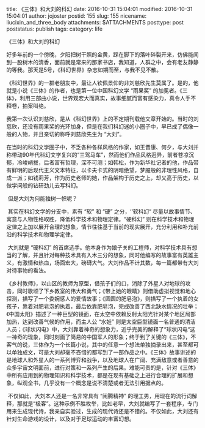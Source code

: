 title: 《三体》和大刘的科幻 
date: 2016-10-31 15:04:01
modified: 2016-10-31 15:04:01
author: jojoster
postid: 155
slug: 155
nicename: liucixin_and_three_body
attachments: $ATTACHMENTS
posttype: post
poststatus: publish
tags: 
category: life 

《三体》和大刘的科幻

​
好多年前的一个傍晚，夕阳把树干照的金黄，踩在脚下的落叶碎裂开来，仿佛能闻到一股树木的清香，面前就是常来的那家书店，我知道，人群之中，会有老友静静的等我。那天是5号，《科幻世界》杂志如期而至，与我不见不散。

​
《科幻世界》的一群老朋友中，最让人钦佩景仰的非刘慈欣先生莫属了。是的，他就是小说《三体》的作者，也是第一位中国科幻文学
“雨果奖”
的加冕者。《三体》，利用三部曲小说，世界观宏大而真实，故事细腻而富有感染力，真令人手不释卷，拍案叫绝。

​
我第一次认识刘慈欣，是从《科幻世界》上的不定期刊载他文章开始的。当时的刘慈欣，还没有雨果奖的光环加身，但是在我们科幻迷的小圈子中，早已成了偶像一般的人物，并且亲切的称呼刘慈欣先生为
“大刘”。

​
在当时的科幻文学圈子中，不乏各种各样风格的作家，如王晋康、何夕，与大刘并称带动90年代科幻文学复兴的“三驾马车”，然而他们作品风格迥异，前者苍凉沉郁，冷峻峭拔，后者富有哲理，深不可测；如韩松，作为新华社记者的他，作品带有鲜明的后现代主义文本特征，以卡夫卡式的阴暗绝望，梦魇般的非理性风格，自成一派；如钱莉芳，作为历史老师的她，作品架构于历史之上，却又高于历史，以做学问般的钻研劲儿去写科幻。

​  但是大刘为何能独树一帜呢？

​  其实在科幻文学的分支中，素有 “软” 和 “硬” 之分，‘‘软科幻“
尽量以故事情节、寓意与人物性格取胜，降低科学技术和物理定律。“硬科幻”
则在科学技术和物理定律之上加以展开合理的想象，情节往往基于当前的现实展开，充分利用和补充前沿的科学技术和物理学定律。

​  大刘就是 “硬科幻”
的首席选手。他本身作为娘子关的工程师，对科学技术具有想当的了解，并且针对每种技术具有入木三分的想象，同时他编写的故事富有英雄主义，有激情和热血，场面宏大，磅礴大气。大刘作品不计其数，每一篇都带有大刘对待事物的看法。

​
《乡村教师》，以山区的教师为原型，借孩子们的口，消除了外星人对地球的攻击，同时歌颂了下乡教室的伟大和勇气；《带上她的眼睛》则借助虚拟视觉和地心探测，描写了一个委婉感人的爱情故事；《圆圆的肥皂泡》，则描写了一个执着的女孩子，靠着对肥皂泡的执着，最后依靠肥皂泡，完成改善了西北缺水情况的壮举；《中国太阳》描述了一种巨型的镜面，在太空中依赖反射太阳光针对某个地区局部加热，达到改善气候的作用，而主人公
“水娃”
则是太空巨型镜面一名普通的清洁人员；《球状闪电》中，大刘靠着神奇的想象力，近乎完美的解释了“球状闪电“这一神奇的现象，同时刻画了简易的中国军人的形象；终于到了关键的《三体》，不客气的说，三体作为一个长篇小说，其中的任意一个想法单独摘录出来，甚至都可以单独成文，可是大刘却毫不吝惜的都写到了一部作品之中。《三体》故事讲述的是地球人和外星人的一系列博弈和战争，以及地球人在广阔、充满敌意或者善意的众多宇宙文明面前，进行对策和一系列产生的后果。难能可贵的是，针对《三体》中所有应用到的物理知识和科学技术，都是在现有基础之上进行合理的扩展和想象，纵观全书，几乎没有一个概念是说不清楚或者无法引用据点的。

​  不仅如此，大刘本人还是一名非常具有 “闹腾精神”
的理工男，用现在的流行词解释，那就是“极客”。这种示例不胜枚举，比如老早，大刘就编写了一套程序，专门用来生成现代诗，我亲自实验过，生成的现代诗还是不错的。不仅如此，大刘还有针对生命游戏的设计，以及对于足球运动的丰富幻想。
